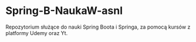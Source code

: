 # Spring-B-NaukaW-asnl
Repozytorium służące do nauki Spring Boota i Springa, za pomocą kursów z platformy Udemy oraz Yt.
